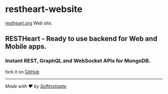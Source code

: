 restheart-website
=================

[restheart.org](https://restheart.org) Web site.

## RESTHeart - Ready to use backend for Web and Mobile apps.

### Instant REST, GraphQL and WebSocket APIs for MongoDB.

fork it on [GitHub](https://github.com/SoftInstigate/restheart)
<hr></hr>

_Made with :heart: by [SoftInstigate](https://www.softinstigate.com/)_

